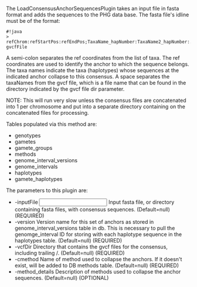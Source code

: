 The LoadConsensusAnchorSequencesPlugin takes an input file in fasta format and adds the sequences to the PHG data base.  The fasta file's idline must be of the format:

```
#!java
> refChrom:refStartPos:refEndPos;TaxaName_hapNumber:TaxaName2_hapNumber:... gvcfFile
```
A semi-colon separates the ref coordinates from the list of taxa.  The ref coordinates are used to identify the anchor to which the sequence belongs.  The taxa names indicate the taxa (haplotypes) whose sequences at the indicated anchor collapse to this consensus.  A space separates the taxaNames from the gvcf file, which is a file name that can be found in the directory indicated by the gvcf file dir parameter.

NOTE:  This will run very slow unless the consensus files are concatenated into 1 per chromosome and put into a separate directory containing on the concatenated files for processing.

Tables populated via this method are:

* genotypes
* gametes
* gamete_groups
* methods
* genome_interval_versions
* genome_intervals
* haplotypes
* gamete_haplotypes

The parameters to this plugin are:

* -inputFile <Input File> Input fasta file, or directory containing fasta files, with consensus sequences. (Default=null) (REQUIRED)
* -version <Version> Version name for this set of anchors as stored in genome_interval_versions table in db.  This is necessary to pull the genomge_interval ID for storing with each haplotype sequence in the haplotypes table. (Default=null) (REQUIRED)
* -vcfDir <Vcf Dir> Directory that contains the gvcf files for the consensus, including trailing /. (Default=null) (REQUIRED)
* -cmethod <Collapse Method> Name of method used to collapse the anchors.  If it doesn't exist, will be added to DB methods table. (Default=null) (REQUIRED)
* -method_details <Collapse Method Description> Description of methods used to collapse the anchor sequences. (Default=null) (OPTIONAL)

